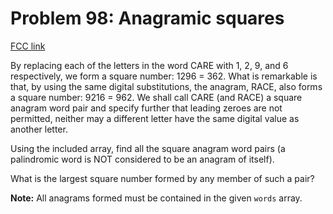 # Problem 98: Anagramic squares

[FCC link](https://www.freecodecamp.org/learn/coding-interview-prep/project-euler/problem-98-anagramic-squares)

By replacing each of the letters in the word CARE with 1, 2, 9, and 6
respectively, we form a square number: 1296 = 362. What is remarkable is that,
by using the same digital substitutions, the anagram, RACE, also forms a square
number: 9216 = 962. We shall call CARE (and RACE) a square anagram word pair and
specify further that leading zeroes are not permitted, neither may a different
letter have the same digital value as another letter.

Using the included array, find all the square anagram word pairs (a palindromic
word is NOT considered to be an anagram of itself).

What is the largest square number formed by any member of such a pair?

**Note:** All anagrams formed must be contained in the given `words` array.
